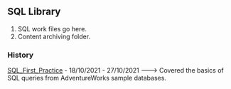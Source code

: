 <!-- FAQ Section Starts -->
## SQL Library
1. SQL work files go here.
2. Content archiving folder.

<!-- FAQ Section Ends -->


<!-- MAP Section Starts -->
### History
[SQL_First_Practice](https://github.com/mommafish/BCG_Rise/tree/main/2__SQL_Library/SQL_First_Practice) - 18/10/2021 - 27/10/2021
---> Covered the basics of SQL queries from AdventureWorks sample databases.

<!-- MAP Section Ends -->